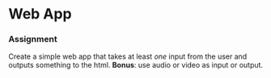 # Web App

### Assignment

Create a simple web app that takes at least *one* input from the user and outputs something to the html.
**Bonus**: use audio or video as input or output.